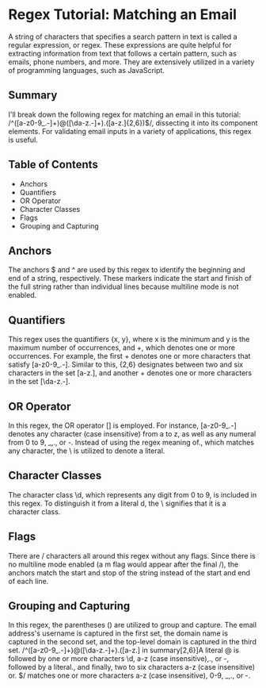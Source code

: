 # Regex Tutorial: Matching an Email
A string of characters that specifies a search pattern in text is called a regular expression, or regex. These expressions are quite helpful for extracting information from text that follows a certain pattern, such as emails, phone numbers, and more. They are extensively utilized in a variety of programming languages, such as JavaScript.

## Summary
I'll break down the following regex for matching an email in this tutorial: /^([a-z0-9_\.-]+)@([\da-z\.-]+)\.([a-z\.]{2,6})$/, dissecting it into its component elements. For validating email inputs in a variety of applications, this regex is useful.

## Table of Contents
- Anchors
- Quantifiers
- OR Operator
- Character Classes
- Flags
- Grouping and Capturing

## Anchors
The anchors $ and ^ are used by this regex to identify the beginning and end of a string, respectively. These markers indicate the start and finish of the full string rather than individual lines because multiline mode is not enabled.

## Quantifiers
This regex uses the quantifiers {x, y}, where x is the minimum and y is the maximum number of occurrences, and +, which denotes one or more occurrences. For example, the first + denotes one or more characters that satisfy [a-z0-9_\.-]. Similar to this, {2,6} designates between two and six characters in the set [a-z\.], and another + denotes one or more characters in the set [\da-z\.-].

## OR Operator
In this regex, the OR operator [] is employed. For instance, [a-z0-9_\.-] denotes any character (case insensitive) from a to z, as well as any numeral from 0 to 9, _,., or -. Instead of using the regex meaning of., which matches any character, the \ is utilized to denote a literal.

## Character Classes
The character class \d, which represents any digit from 0 to 9, is included in this regex. To distinguish it from a literal d, the \ signifies that it is a character class.

## Flags
There are / characters all around this regex without any flags. Since there is no multiline mode enabled (a m flag would appear after the final /), the anchors match the start and stop of the string instead of the start and end of each line.

## Grouping and Capturing
In this regex, the parentheses () are utilized to group and capture. The email address's username is captured in the first set, the domain name is captured in the second set, and the top-level domain is captured in the third set. /^([a-z0-9_\.-]+)@([\da-z\.-]+)\.([a-z\.] in summary[2,6}]A literal @ is followed by one or more characters \d, a-z (case insensitive),., or -, followed by a literal., and finally, two to six characters a-z (case insensitive) or. $/ matches one or more characters a-z (case insensitive), 0-9, _,., or -.

